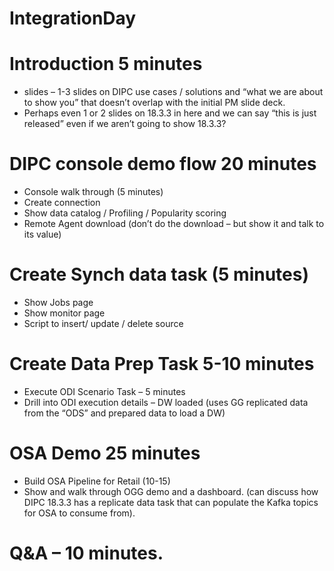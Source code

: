 # IntegrationDay

# Introduction 		5 minutes 

- slides – 1-3 slides on DIPC use cases / solutions and “what we are about to show you” that doesn’t overlap with the initial PM slide deck. 
- Perhaps even 1 or 2 slides on 18.3.3 in here and we can say “this is just released” even if we aren’t going to show 18.3.3?

# DIPC console demo flow   	20 minutes

- Console walk through (5 minutes)
- Create connection
- Show data catalog / Profiling / Popularity scoring
- Remote Agent download (don’t do the download – but show it and talk to its value)

# Create Synch data task 	(5 minutes)

- Show Jobs page
- Show monitor page
- Script to insert/ update / delete source

# Create Data Prep Task 	5-10 minutes

- Execute ODI Scenario Task – 5 minutes
- Drill into ODI execution details – DW loaded (uses GG replicated data from the “ODS” and prepared data to load a DW)
 
# OSA Demo		25 minutes

- Build OSA Pipeline for Retail (10-15)
- Show and walk through OGG demo and a dashboard.  (can discuss how DIPC 18.3.3 has a replicate data task that can populate the Kafka topics for OSA to consume from).
 
# Q&A – 10 minutes.